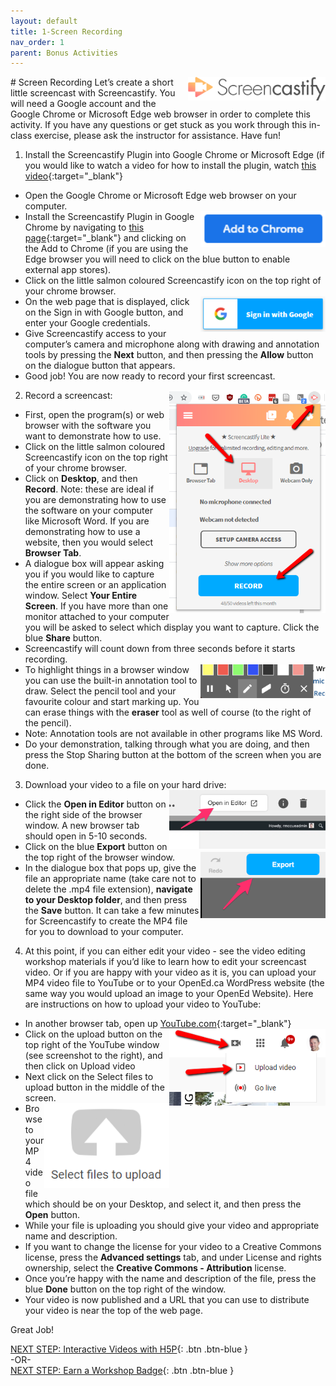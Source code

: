 ```yaml
---
layout: default
title: 1-Screen Recording
nav_order: 1
parent: Bonus Activities
---
```

<img src="images/screencastify-01.png" style="float:right;width:220px" alt="Screencastify logo"> 
# Screen Recording
Let’s create a short little screencast with Screencastify. You will need a Google account and the Google Chrome or Microsoft Edge web browser in order to complete this activity.  If you have any questions or get stuck as you work through this in-class exercise, please ask the instructor for assistance.  Have fun!  

1. Install the Screencastify Plugin into Google Chrome or Microsoft Edge (if you would like to watch a video for how to install the plugin, watch [this video](http://bit.ly/2mtNP3E){:target="_blank"}
- Open the Google Chrome or Microsoft Edge web browser on your computer.   
- <img src="images/screencastify-02.png" style="float:right;width:200px" alt="Add to Chrome button">  Install the Screencastify Plugin in Google Chrome by navigating to [this page](https://chrome.google.com/webstore/detail/screencastify-screen-vide/mmeijimgabbpbgpdklnllpncmdofkcpn?hl=en){:target="_blank"} and clicking on the Add to Chrome (if you are using the Edge browser you will need to click on the blue button to enable external app stores).
- Click on the little salmon coloured Screencastify icon on the top right of your chrome browser.
- <img src="images/screencastify-03.png" style="float:right;width:200px" alt="Google sign in picture">  On the web page that is displayed, click on the Sign in with Google button, and enter your Google credentials.
- Give Screencastify access to your computer’s camera and microphone along with drawing and annotation tools by pressing the **Next** button, and then pressing the **Allow** button on the dialogue button that appears.
- Good job! You are now ready to record your first screencast.

2. Record a screencast: <img src="images/screencastify-04.png" style="float:right;width:250px" alt="Recording menu"> 
- First, open the program(s) or web browser with the software you want to demonstrate how to use.
- Click on the little salmon coloured Screencastify icon on the top right of your chrome browser. 
- Click on **Desktop**, and then **Record**. Note: these are ideal if you are demonstrating how to use the software on your computer like Microsoft Word. If you are demonstrating how to use a website, then you would select **Browser Tab**. 
- A dialogue box will appear asking you if you would like to capture the entire screen or an application window. Select **Your Entire Screen**. If you have more than one monitor attached to your computer you will be asked to select which display you want to capture. Click the blue **Share** button.
- Screencastify will count down from three seconds before it starts recording.
- <img src="images/screencastify-05.png" style="float:right;width:200px" alt="editing menu with eraser">  To highlight things in a browser window you can use the built-in annotation tool to draw. Select the pencil tool and your favourite colour and start marking up. You can erase things with the **eraser** tool as well of course (to the right of the pencil). 
- Note: Annotation tools are not available in other programs like MS Word.
- Do your demonstration, talking through what you are doing, and then press the Stop Sharing button at the bottom of the screen when you are done.

3. Download your video to a file on your hard drive: <img src="images/screencastify-06.png" style="float:right;width:250px" alt="export mp4 and download button"> 
- Click the **Open in Editor** button on the right side of the browser window. A new browser tab should open in 5-10 seconds.
- Click on the blue **Export** button on the top right of the browser window.<img src="images/screencastify-06b.png" style="float:right;width:200px" alt="export button">
- In the dialogue box that pops up, give the file an appropriate name (take care not to delete the .mp4 file extension), **navigate to your Desktop folder**, and then press the **Save** button. It can take a few minutes for Screencastify to create the MP4 file for you to download to your computer.

4. At this point, if you can either edit your video - see the video editing workshop materials if you’d like to learn how to edit your screencast video. Or if you are happy with your video as it is, you can upload your MP4 video file to YouTube or to your OpenEd.ca WordPress website (the same way you would upload an image to your OpenEd Website). Here are instructions on how to upload your video to YouTube:
- In another browser tab, open up [YouTube.com](https://www.youtube.com/){:target="_blank"}
- <img src="images/screencastify-07.png" style="float:right;width:250px" alt="upload button">  Click on the upload button on the top right of the YouTube window (see screenshot to the right), and then click on Upload video
- Next click on the Select files to upload button in the middle of the screen. 
- <img src="images/screencastify-08.png" style="float:right;width:200px" alt="select files to upload icon"> Browse to your MP4 video file which should be on your Desktop, and select it, and then press the **Open** button.
- While your file is uploading you should give your video and appropriate name and description. 
- If you want to change the license for your video to a Creative Commons license, press the **Advanced settings** tab, and under License and rights ownership, select the **Creative Commons - Attribution** license.
- Once you’re happy with the name and description of the file, press the blue **Done** button on the top right of the window.
- Your video is now published and a URL that you can use to distribute your video is near the top of the web page.<br>

Great Job!<br>

[NEXT STEP: Interactive Videos with H5P](h5p.html){: .btn .btn-blue }<br>
-OR-<br>
[NEXT STEP: Earn a Workshop Badge](informal-credentials.html){: .btn .btn-blue }
